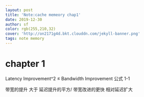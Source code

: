 ```yaml
---
layout: post
title: 'Note:cache memeory chap1'
date: 2019-12-30
author: sf
color: rgb(255,210,32)
cover: 'http://on2171g4d.bkt.clouddn.com/jekyll-banner.png'
tags: note memory
---
```


# chapter 1 #

Latency Improvement^2 ≤ Bandwidth Improvement    公式 1-1

带宽的提升 大于 延迟提升的平方/ 带宽改进的更快 相对延迟扩大



